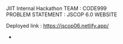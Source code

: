  JIIT Internal Hackathon 
 TEAM : CODE999  
 PROBLEM STATEMENT : JSCOP 6.0 WEBSITE

 Deployed link : https://jscop06.netlify.app/ 

-
